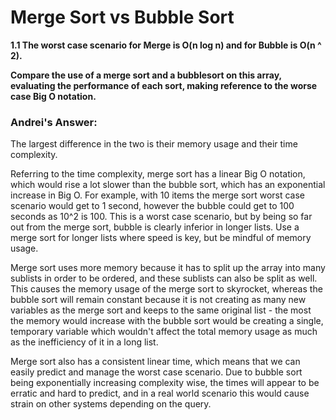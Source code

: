 # Merge Sort vs Bubble Sort

**1.1 The worst case scenario for Merge is O(n log n) and for Bubble is O(n ^ 2).**

**Compare the use of a merge sort and a bubblesort on this array, evaluating the performance of each sort, making reference to the worse case Big O notation.**

### Andrei's Answer:

The largest difference in the two is their memory usage and their time complexity. 

Referring to the time complexity, merge sort has a linear Big O notation, which would rise a lot slower than the bubble sort, which has an exponential increase in Big O. For example, with 10 items the merge sort worst case scenario would get to 1 second, however the bubble could get to 100 seconds as 10^2 is 100. This is a worst case scenario, but by being so far out from the merge sort, bubble is clearly inferior in longer lists. Use a merge sort for longer lists where speed is key, but be mindful of memory usage.

Merge sort uses more memory because it has to split up the array into many sublists in order to be ordered, and these sublists can also be split as well. This causes the memory usage of the merge sort to skyrocket, whereas the bubble sort will remain constant because it is not creating as many new variables as the merge sort and keeps to the same original list - the most the memory would increase with the bubble sort would be creating a single, temporary variable which wouldn't affect the total memory usage as much as the inefficiency of it in a long list.

Merge sort also has a consistent linear time, which means that we can easily predict and manage the worst case scenario. Due to bubble sort being exponentially increasing complexity wise, the times will appear to be erratic and hard to predict, and in a real world scenario this would cause strain on other systems depending on the query.

